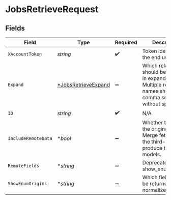 # JobsRetrieveRequest


## Fields

| Field                                                                                                                  | Type                                                                                                                   | Required                                                                                                               | Description                                                                                                            |
| ---------------------------------------------------------------------------------------------------------------------- | ---------------------------------------------------------------------------------------------------------------------- | ---------------------------------------------------------------------------------------------------------------------- | ---------------------------------------------------------------------------------------------------------------------- |
| `XAccountToken`                                                                                                        | *string*                                                                                                               | :heavy_check_mark:                                                                                                     | Token identifying the end user.                                                                                        |
| `Expand`                                                                                                               | [*JobsRetrieveExpand](../../models/operations/jobsretrieveexpand.md)                                                   | :heavy_minus_sign:                                                                                                     | Which relations should be returned in expanded form. Multiple relation names should be comma separated without spaces. |
| `ID`                                                                                                                   | *string*                                                                                                               | :heavy_check_mark:                                                                                                     | N/A                                                                                                                    |
| `IncludeRemoteData`                                                                                                    | **bool*                                                                                                                | :heavy_minus_sign:                                                                                                     | Whether to include the original data Merge fetched from the third-party to produce these models.                       |
| `RemoteFields`                                                                                                         | **string*                                                                                                              | :heavy_minus_sign:                                                                                                     | Deprecated. Use show_enum_origins.                                                                                     |
| `ShowEnumOrigins`                                                                                                      | **string*                                                                                                              | :heavy_minus_sign:                                                                                                     | Which fields should be returned in non-normalized form.                                                                |